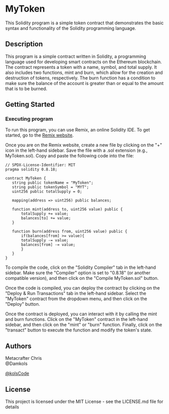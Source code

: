 # MyToken

This Solidity program is a simple token contract that demonstrates the basic syntax and functionality of the Solidity programming language.

## Description

This program is a simple contract written in Solidity, a programming language used for developing smart contracts on the Ethereum blockchain. The contract represents a token with a name, symbol, and total supply. It also includes two functions, mint and burn, which allow for the creation and destruction of tokens, respectively. The burn function has a condition to make sure the balance of the account is greater than or equal to the amount that is to be burned.

## Getting Started

### Executing program

To run this program, you can use Remix, an online Solidity IDE. To get started, go to the [Remix website](https://remix.ethereum.org/).

Once you are on the Remix website, create a new file by clicking on the "+" icon in the left-hand sidebar. Save the file with a .sol extension (e.g., MyToken.sol). Copy and paste the following code into the file:

```solidity
// SPDX-License-Identifier: MIT
pragma solidity 0.8.18;

contract MyToken {
   string public tokenName = "MyToken";
   string public tokenSymbol = "MYT";
   uint256 public totalSupply = 0;

   mapping(address => uint256) public balances;

   function mint(address to, uint256 value) public {
       totalSupply += value;
       balances[to] += value;
   }

   function burn(address from, uint256 value) public {
       if(balances[from] >= value){
       totalSupply -= value;
       balances[from] -= value;
       }
   }
}
```
To compile the code, click on the "Solidity Compiler" tab in the left-hand sidebar. Make sure the "Compiler" option is set to "0.8.18" (or another compatible version), and then click on the "Compile MyToken.sol" button.

Once the code is compiled, you can deploy the contract by clicking on the "Deploy & Run Transactions" tab in the left-hand sidebar. Select the "MyToken" contract from the dropdown menu, and then click on the "Deploy" button.

Once the contract is deployed, you can interact with it by calling the mint and burn functions. Click on the "MyToken" contract in the left-hand sidebar, and then click on the "mint" or "burn" function. Finally, click on the "transact" button to execute the function and modify the token's state.

## Authors

Metacrafter Chris  
@Damkols

[@kolsCode](https://twitter.com/kolsCode)


## License

This project is licensed under the MIT License - see the LICENSE.md file for details
